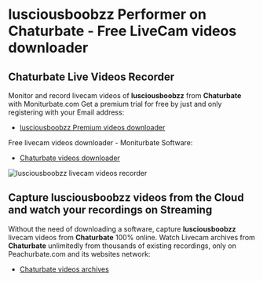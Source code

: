 # lusciousboobzz Performer on Chaturbate - Free LiveCam videos downloader

## Chaturbate Live Videos Recorder

Monitor and record livecam videos of **lusciousboobzz** from **Chaturbate** with Moniturbate.com
Get a premium trial for free by just and only registering with your Email address:
* [lusciousboobzz Premium videos downloader](https://moniturbate.com/request-demo-licence-key.html)

Free livecam videos downloader - Moniturbate Software:
* [Chaturbate videos downloader](https://moniturbate.com/moniturbate-download-software.html)

![lusciousboobzz livecam videos recorder](https://peachurnet.com/templates/moniturbate-software.png)


## Capture lusciousboobzz videos from the Cloud and watch your recordings on Streaming

Without the need of downloading a software, capture **lusciousboobzz** livecam videos from **Chaturbate** 100% online.
Watch Livecam archives from **Chaturbate** unlimitedly from thousands of existing recordings, only on Peachurbate.com and its websites network:
* [Chaturbate videos archives](https://peachurnet.com/)